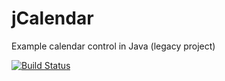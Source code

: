 # jCalendar
Example calendar control in Java (legacy project)

[![Build Status](https://travis-ci.org/ngeor/jCalendar.svg?branch=master)](https://travis-ci.org/ngeor/jCalendar)

